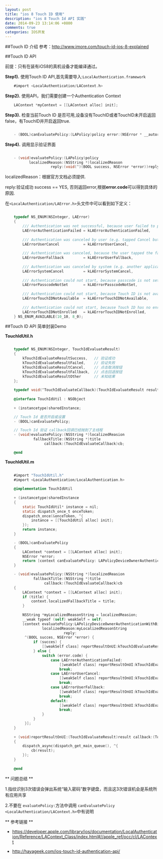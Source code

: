 ```yaml
---
layout: post
title: "ios 8 Touch ID 使用"
description: "ios 8 Touch Id API 实践"
date: 2014-09-23 13:14:06 +0800
comments: true
categories: IOS开发
---
```

##Touch ID 介绍
参考：<u>http://www.imore.com/touch-id-ios-8-explained </u>

##Touch ID API

前提：只有在装有iOS8的真机设备才能编译通过。

**Step1).** 使用Touch ID API,首先需要导入:`LocalAuthentication.framework`

```objective-c
	#import <LocalAuthentication/LAContext.h> 
```
<!--more-->
**Step2).** 使用API，我们需要创建一个Authentication Context

```objective-c
	LAContext *myContext = [[LAContext alloc] init];
```

**Step3).** 检查当前Touch ID 是否可用,设备没有TouchID或者TouchID未开启返回false，有TouchID并开启返回true.

```objective-c

	- (BOOL)canEvaluatePolicy:(LAPolicy)policy error:(NSError * __autoreleasing *)error;
```
	
**Step4).** 调用显示验证界面
```objective-c

	- (void)evaluatePolicy:(LAPolicy)policy 
		   localizedReason:(NSString *)localizedReason 
                     reply:(void(^)(BOOL success, NSError *error))reply;
```
localizedReason：根据官方文档必须提供.

reply:验证成功 success == YES, 否则返回error,根据**error.code**可以得到具体的原因.

在`<LocalAuthentication/LAError.h>`头文件中可以看到如下定义：

```objective-c

	typedef NS_ENUM(NSInteger, LAError)
	{
    	/// Authentication was not successful, because user failed to provide valid credentials.
    	LAErrorAuthenticationFailed = kLAErrorAuthenticationFailed,
     
    	/// Authentication was canceled by user (e.g. tapped Cancel button).
    	LAErrorUserCancel           = kLAErrorUserCancel,
     
    	/// Authentication was canceled, because the user tapped the fallback button (Enter Password).
    	LAErrorUserFallback         = kLAErrorUserFallback,
     
    	/// Authentication was canceled by system (e.g. another application went to foreground).
    	LAErrorSystemCancel         = kLAErrorSystemCancel,
     
    	/// Authentication could not start, because passcode is not set on the device.
    	LAErrorPasscodeNotSet       = kLAErrorPasscodeNotSet,
 
    	/// Authentication could not start, because Touch ID is not available on the device.
    	LAErrorTouchIDNotAvailable  = kLAErrorTouchIDNotAvailable,
     
    	/// Authentication could not start, because Touch ID has no enrolled fingers.
    	LAErrorTouchIDNotEnrolled   = kLAErrorTouchIDNotEnrolled,
	} NS_ENUM_AVAILABLE(10_10, 8_0);
```

##Touch ID API 简单封装Demo

**TouchIdUtil.h**

```objective-c

    typedef NS_ENUM(NSInteger, TouchIdEvaluateResult)
    {
        kTouchIdEvaluateResultSuccess,   // 验证成功
        kTouchIdEvaluateResultFailed,    // 验证失败
        kTouchIdEvaluateResultCancel,    // 点击取消按钮
        kTouchIdEvaluateResultFallback,  // 点击回退按钮
        kTouchIdEvaluateResultOther      // 未知结果
    };
    
    typedef void(^TouchIdEvaluateCallback)(TouchIdEvaluateResult result);
    
    @interface TouchIdUtil : NSObject
    
    + (instancetype)sharedInstance;

    // Touch Id 是否开启或设置
    - (BOOL)canEvaluatePolicy;

    // Touch Id 验证 callback回调已经抛到了主线程
    - (void)evaluatePolicy:(NSString *)localizedReasion
             fallbackTitle:(NSString *)title
                  callback:(TouchIdEvaluateCallback)cb;

    @end
```
**TouchIdUtil.m**

```objective-c
	
	#import "TouchIdUtil.h"
	#import <LocalAuthentication/LocalAuthentication.h>
	
	@implementation TouchIdUtil
	
	+ (instancetype)sharedInstance
    {
        static TouchIdUtil* instance = nil;
        static dispatch_once_t onceToken;
        dispatch_once(&onceToken, ^{
            instance = [[TouchIdUtil alloc] init];
        });
        return instance;
    }

    - (BOOL)canEvaluatePolicy
    {
        LAContext *context = [[LAContext alloc] init];
        NSError *error;
        return [context canEvaluatePolicy: LAPolicyDeviceOwnerAuthenticationWithBiometrics error:&error];
    }

    - (void)evaluatePolicy:(NSString *)localizedReasion
             fallbackTitle:(NSString *)title
                  callback:(TouchIdEvaluateCallback)cb
    {
        LAContext *context = [[LAContext alloc] init];
        if (title) {
            context.localizedFallbackTitle = title;
        }
        
        NSString *myLocalizedReasonString = localizedReasion;
        __weak typeof (self) weakSelf = self;
        [context evaluatePolicy:LAPolicyDeviceOwnerAuthenticationWithBiometrics
                 localizedReason:myLocalizedReasonString
                           reply:
         ^(BOOL succes, NSError *error) {
             if (succes) {
                 [[weakSelf class] reportResultOnUI:kTouchIdEvaluateResultSuccess callback:cb];
             } else {
                 switch (error.code) {
                     case LAErrorAuthenticationFailed:
                         [[weakSelf class] reportResultOnUI:kTouchIdEvaluateResultFailed callback:cb];
                         break;
                     case LAErrorUserCancel:
                         [[weakSelf class] reportResultOnUI:kTouchIdEvaluateResultCancel callback:cb];
                         break;
                     case LAErrorUserFallback:
                         [[weakSelf class] reportResultOnUI:kTouchIdEvaluateResultFallback callback:cb];
                         break;
                     default:
                         [[weakSelf class] reportResultOnUI:kTouchIdEvaluateResultOther callback:cb];
                         break;
                 }
             }
         }];
    }
    
    + (void)reportResultOnUI:(TouchIdEvaluateResult)result callback:(TouchIdEvaluateCallback)cb
    {
        dispatch_async(dispatch_get_main_queue(), ^{
            cb(result);
        });
    }
	
    @end
```  
** 问题总结 ** 
    
1.指纹识别3次错误会弹出系统“输入密码”数字键盘，而且这3次错误机会是系统所有应用共享

2.不要在 `evaluatePolicy:`方法中调用 `canEvaluatePolicy` `<LocalAuthentication/LAContext.h>`中有说明

** 参考链接 ** 

- <u>https://developer.apple.com/library/ios/documentation/LocalAuthentication/Reference/LAContext_Class/index.html#//apple_ref/occ/cl/LAContext </u>

- <u>http://hayageek.com/ios-touch-id-authentication-api/ </u>



